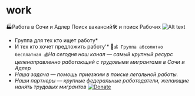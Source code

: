 # work
🏭Работа в Сочи и Адлер Поиск вакансий🛠 и поиск Рабочих 
![Alt text](https://i.postimg.cc/52nbncpZ/c64d16d5-6760-49b2-8e47-cf173868d251-1.jpg)

* Группа для тех кто ищет работу*
* И  тех кто хочет предложить работу'*  👥```💰 Группа абсолютно бесплатная 💰```*На сегодня наш канал* — *самый крупный ресурс целенаправленно работающий с трудовыми мигрантами в* *Сочи и Адлер*
* *Наша задача — помощь приезжим в поиске легальной работы.*
* *Наши партнеры — крупные федеральные работодатели, желающие нанять трудовых мигрантов*
[![Donate](https://i.postimg.cc/B6v8McxF/1021-n2168629-big.jpg)](https://chat.whatsapp.com/HktXIWpNVPN8k5uKhxduJ2)
